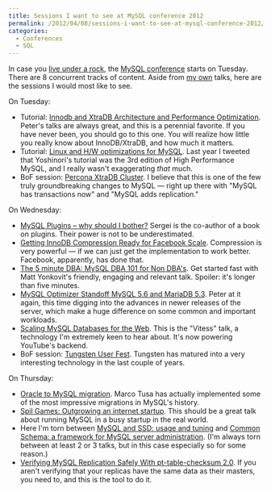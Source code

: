 ```yaml
---
title: Sessions I want to see at MySQL conference 2012
permalink: /2012/04/08/sessions-i-want-to-see-at-mysql-conference-2012/
categories:
  - Conferences
  - SQL
---
```

In case you [live under a rock][1], the [MySQL conference][2] starts on Tuesday. There are 8 concurrent tracks of content. Aside from [my own][3] talks, here are the sessions I would most like to see.

On Tuesday:

*   Tutorial: [Innodb and XtraDB Architecture and Performance Optimization][4]. Peter's talks are always great, and this is a perennial favorite. If you have never been, you should go to this one. You will realize how little you really know about InnoDB/XtraDB, and how much it matters.
*   Tutorial: [Linux and H/W optimizations for MySQL][5]. Last year I tweeted that Yoshinori's tutorial was the 3rd edition of High Performance MySQL, and I really wasn't exaggerating *that* much.
*   BoF session: [Percona XtraDB Cluster][6]. I believe that this is one of the few truly groundbreaking changes to MySQL &#8212; right up there with "MySQL has transactions now" and "MySQL adds replication."

On Wednesday:

*   [MySQL Plugins &#8211; why should I bother?][7] Sergei is the co-author of a book on plugins. Their power is not to be underestimated.
*   [Getting InnoDB Compression Ready for Facebook Scale][8]. Compression is very powerful &#8212; if we can just get the implementation to work better. Facebook, apparently, has done that.
*   [The 5 minute DBA: MySQL DBA 101 for Non DBA's][9]. Get started fast with Matt Yonkovit's friendly, engaging and relevant talk. Spoiler: it's longer than five minutes.
*   [MySQL Optimizer Standoff MySQL 5.6 and MariaDB 5.3][10]. Peter at it again, this time digging into the advances in newer releases of the server, which make a huge difference on some common and important workloads.
*   [Scaling MySQL Databases for the Web][11]. This is the "Vitess" talk, a technology I'm extremely keen to hear about. It's now powering YouTube's backend.
*   BoF session: [Tungsten User Fest][6]. Tungsten has matured into a very interesting technology in the last couple of years.

On Thursday:

*   [Oracle to MySQL migration][12]. Marco Tusa has actually implemented some of the most impressive migrations in MySQL's history.
*   [Spil Games: Outgrowing an internet startup][13]. This should be a great talk about running MySQL in a busy startup in the real world.
*   Here I'm torn between [MySQL and SSD: usage and tuning][14] and [Common Schema: a framework for MySQL server administration][15]. (I'm always torn between at least 2 or 3 talks, but in this case especially so for some reason.)
*   [Verifying MySQL Replication Safely With pt-table-checksum 2.0][16]. If you aren't verifying that your replicas have the same data as their masters, you need to, and this is the tool to do it.

 [1]: http://www.youtube.com/watch?v=cvXqm0RdJms
 [2]: http://www.percona.com/live/mysql-conference-2012/
 [3]: http://www.xaprb.com/blog/2012/02/08/im-speaking-at-the-mysql-conference-in-april/ "I’m speaking at the MySQL conference in April"
 [4]: http://www.percona.com/live/mysql-conference-2012/sessions/innodb-and-xtradb-architecture-and-performance-optimization
 [5]: http://www.percona.com/live/mysql-conference-2012/sessions/linux-and-hw-optimizations-mysql
 [6]: http://www.percona.com/live/mysql-conference-2012/program/bofs
 [7]: http://www.percona.com/live/mysql-conference-2012/sessions/mysql-plugins-why-should-i-bother
 [8]: http://www.percona.com/live/mysql-conference-2012/sessions/getting-innodb-compression-ready-facebook-scale
 [9]: http://www.percona.com/live/mysql-conference-2012/sessions/5-minute-dba-mysql-dba-101-non-dbas
 [10]: http://www.percona.com/live/mysql-conference-2012/sessions/mysql-optimizer-standoff-mysql-56-and-mariadb-53
 [11]: http://www.percona.com/live/mysql-conference-2012/sessions/scaling-mysql-databases-web
 [12]: http://www.percona.com/live/mysql-conference-2012/sessions/oracle-mysql-migration
 [13]: http://www.percona.com/live/mysql-conference-2012/sessions/spil-games-outgrowing-internet-startup
 [14]: http://www.percona.com/live/mysql-conference-2012/sessions/mysql-and-ssd-usage-and-tuning
 [15]: http://www.percona.com/live/mysql-conference-2012/sessions/common-schema-framework-mysql-server-administration
 [16]: http://www.percona.com/live/mysql-conference-2012/sessions/verifying-mysql-replication-safely-pt-table-checksum-20
